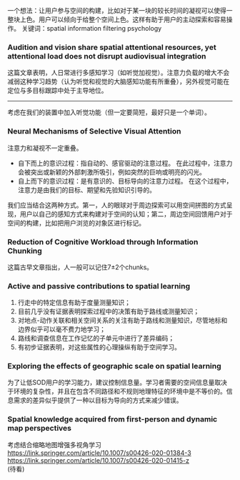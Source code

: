 一个想法：让用户参与空间的构建，比如对于某一块的较长时间的凝视可以使得一整块上色。用户可以倾向于给整个空间上色。这样有助于用户的主动探索和容易操作。
关键词：spatial information filtering psychology
### Audition and vision share spatial attentional resources, yet attentional load does not disrupt audiovisual integration
这篇文章表明，人日常进行多感知学习（如听觉加视觉）。注意力负载的增大不会减弱这种学习趋势（认为听觉和视觉的大脑感知功能有所重叠），另外视觉可能在定位与多目标跟踪中处于主导地位。  
****
考虑在我们的装置中加入听觉功能（但一定要简短，最好只是一个单词）。
### Neural Mechanisms of Selective Visual Attention
注意力和凝视不一定重叠。  
- 自下而上的意识过程：指自动的、感官驱动的注意过程。 在此过程中，注意力会被突出或新颖的外部刺激所吸引，例如突然的巨响或明亮的闪光。  
- 自上而下的意识过程：是有意识的、目标导向的注意力过程。 在这个过程中，注意力是由我们的目标、期望和先验知识引导的。  

我们应当结合这两种方式。第一，人的眼球对于周边探索可以用空间拼图的方式呈现，用户以自己的感知方式来构建对于空间的认知；第二，周边空间回馈用户对于空间的构建，比如把用户浏览的对象区进行标记。
### Reduction of Cognitive Workload through Information Chunking
这篇古早文章指出，人一般可以记住7±2个chunks。
### Active and passive contributions to spatial learning
1. 行走中的特定信息有助于度量测量知识；
2. 目前几乎没有证据表明探索过程中的决策有助于路线或测量知识；
3. 对地点-动作关联和相关空间关系的关注有助于路线和测量知识，尽管地标和边界似乎可以毫不费力地学习；
4. 路线和调查信息在工作记忆的子单元中进行了差异编码；
5. 有初步证据表明，对这些属性的心理操纵有助于空间学习。
### Exploring the effects of geographic scale on spatial learning
为了让低SOD用户的学习能力，建议控制信息量。学习者需要的空间信息量取决于环境的复杂性，并且在包含不同路径和不规则地理特征的环境中是不等价的。信息需求的差异似乎提供了一种以目标为导向的方式来减少错误。
### Spatial knowledge acquired from first-person and dynamic map perspectives
考虑结合缩略地图增强多视角学习  
https://link.springer.com/article/10.1007/s00426-020-01384-3  
https://link.springer.com/article/10.1007/s00426-020-01415-z  
(待看)